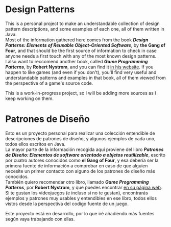 Design Patterns
===============

This is a personal project to make an understandable collection of design pattern descriptions, and some examples of each one, all of them written in Java.  
Most of the information gathered here comes from the book **_Design Patterns: Elements of Reusable Object-Oriented Software_**, by **the Gang of Four**, and that should be the first source of information to check in case anyone needs a first touch with any of the most known design patterns.  
I also want to reccomend another book, called **_Game Programming Patterns_**, by **Robert Nystrom**, and you can find it [in his website](http://gameprogrammingpatterns.com/ "Game Programming Patterns - Robert Nystrom"). If you happen to like games (and even if you don't), you'll find very useful and understandable patterns and examples in that book, all of them viewed from the perspective of a game's source code.  

This is a work-in-progress project, so I will be adding more sources as I keep working on them.

Patrones de Diseño
==================

Esto es un proyecto personal para realizar una colección entendible de descripciones de patrones de diseño, y algunos ejemplos de cada uno, todos ellos escritos en Java.  
La mayor parte de la información recogida aquí proviene del libro **_Patrones de Diseño: Elementos de software orientado a objetos reutilizable_**, escrito por cuatro autores conocidos como **el Gang of Four**, y esa debería ser la primera fuente de información a comprobar en caso de que alguien necesite un primer contacto con alguno de los patrones de diseño más conocidos.  
También quiero recomendar otro libro, llamado **_Game Programming Patterns_**, por **Robert Nystrom**, y que puedes encontrar [en su página web](http://gameprogrammingpatterns.com/ "Game Programming Patterns - Robert Nystrom"). Si te gustan los videojuegos (e incluso si no te gustan), encontrarás ejemplos y patrones muy usables y entendibles en ese libro, todos ellos vistos desde la perspectiva del codigo fuente de un juego.  

Este proyecto está en desarrollo, por lo que iré añadiendo más fuentes según vaya trabajando con ellas.
